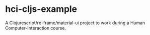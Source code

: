 # hci-cljs-example
A Clojurescript/re-frame/material-ui project to work during a Human Computer-Interaction course.
